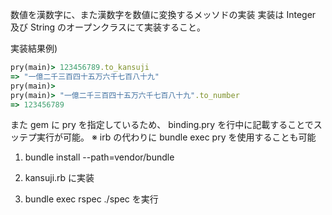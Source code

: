  数値を漢数字に、また漢数字を数値に変換するメッソドの実装
 実装は Integer 及び String のオープンクラスにて実装すること。

 実装結果例)
 ```ruby
 pry(main)> 123456789.to_kansuji
 => "一億二千三百四十五万六千七百八十九"
 pry(main)>
 pry(main)> "一億二千三百四十五万六千七百八十九".to_number
 => 123456789
 ```

また gem に pry を指定しているため、 binding.pry を行中に記載することでスッテプ実行が可能。
※ irb の代わりに bundle exec pry を使用することも可能

1. bundle install --path=vendor/bundle

2. kansuji.rb に実装

3. bundle exec rspec ./spec を実行


